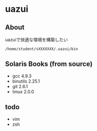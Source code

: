uazui
===

## About

uazuiで快適な環境を構築したい

```
/home/student/sXXXXXXX/.uazui/bin
```

## Solaris Books (from source)

* gcc 4.9.3
* binutils 2.25.1
* git 2.6.1
* tmux 2.0.0

## todo

* vim
* zsh

